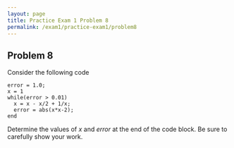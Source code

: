 ```yaml
---
layout: page
title: Practice Exam 1 Problem 8
permalink: /exam1/practice-exam1/problem8
---
```


## Problem 8

Consider the following code

```
error = 1.0;
x = 1
while(error > 0.01)
  x = x - x/2 + 1/x;
  error = abs(x*x-2);
end
```
Determine the values of *x* and *error* at the end of the code block.  Be sure to carefully show your work.

